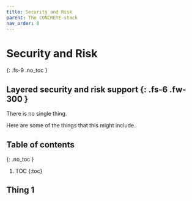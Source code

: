 ```yaml
---
title: Security and Risk
parent: The CONCRETE stack
nav_order: 8
---
```


# Security and Risk
{: .fs-9 .no_toc }


Layered security and risk support
{: .fs-6 .fw-300 }
----

There is no single thing.

Here are some of the things that this might include.

## Table of contents
{: .no_toc }

1. TOC
{:toc}

## Thing 1


